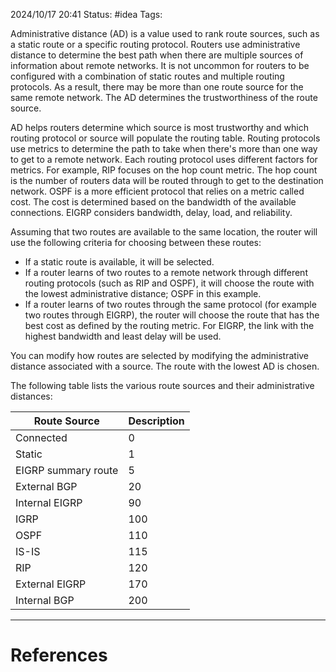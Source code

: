 2024/10/17 20:41
Status: #idea
Tags:

Administrative distance (AD) is a value used to rank route sources, such as a static route or a specific routing protocol. Routers use administrative distance to determine the best path when there are multiple sources of information about remote networks. It is not uncommon for routers to be configured with a combination of static routes and multiple routing protocols. As a result, there may be more than one route source for the same remote network. The AD determines the trustworthiness of the route source.

AD helps routers determine which source is most trustworthy and which routing protocol or source will populate the routing table. Routing protocols use metrics to determine the path to take when there's more than one way to get to a remote network. Each routing protocol uses different factors for metrics. For example, RIP focuses on the hop count metric. The hop count is the number of routers data will be routed through to get to the destination network. OSPF is a more efficient protocol that relies on a metric called cost. The cost is determined based on the bandwidth of the available connections. EIGRP considers bandwidth, delay, load, and reliability.

Assuming that two routes are available to the same location, the router will use the following criteria for choosing between these routes:

- If a static route is available, it will be selected.
- If a router learns of two routes to a remote network through different routing protocols (such as RIP and OSPF), it will choose the route with the lowest administrative distance; OSPF in this example.
- If a router learns of two routes through the same protocol (for example two routes through EIGRP), the router will choose the route that has the best cost as defined by the routing metric. For EIGRP, the link with the highest bandwidth and least delay will be used.

You can modify how routes are selected by modifying the administrative distance associated with a source. The route with the lowest AD is chosen.

The following table lists the various route sources and their administrative distances:

|Route Source|Description|
|---|---|
|Connected|0|
|Static|1|
|EIGRP summary route|5|
|External BGP|20|
|Internal EIGRP|90|
|IGRP|100|
|OSPF|110|
|IS-IS|115|
|RIP|120|
|External EIGRP|170|
|Internal BGP|200|





---
# References
